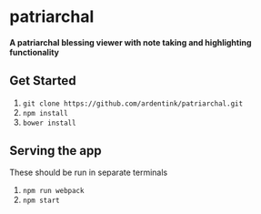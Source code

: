 # patriarchal
#### A patriarchal blessing viewer with note taking and highlighting functionality

## Get Started

1. `git clone https://github.com/ardentink/patriarchal.git`
2. `npm install`
3. `bower install`

## Serving the app
These should be run in separate terminals

1. `npm run webpack`
2. `npm start`
